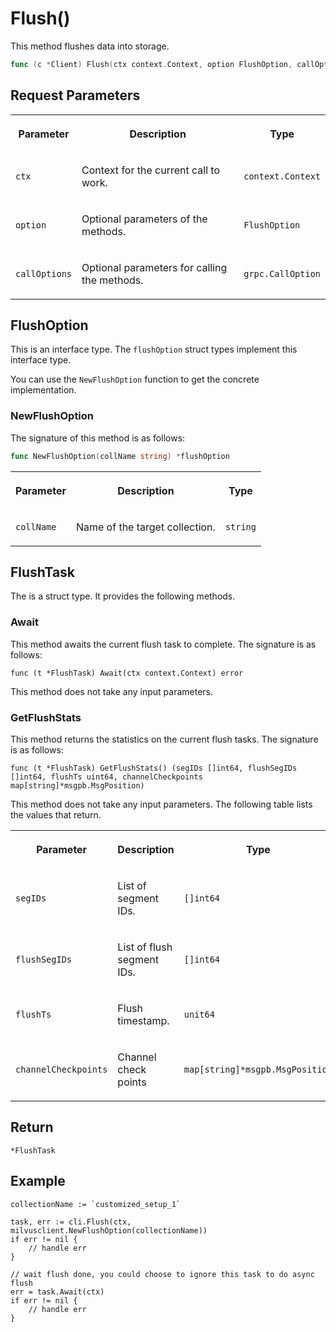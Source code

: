 # Flush()

This method flushes data into storage.

```go
func (c *Client) Flush(ctx context.Context, option FlushOption, callOptions ...grpc.CallOption) (*FlushTask, error)
```

## Request Parameters

<table>
   <tr>
     <th><p>Parameter</p></th>
     <th><p>Description</p></th>
     <th><p>Type</p></th>
   </tr>
   <tr>
     <td><p><code>ctx</code></p></td>
     <td><p>Context for the current call to work.</p></td>
     <td><p><code>context.Context</code></p></td>
   </tr>
   <tr>
     <td><p><code>option</code></p></td>
     <td><p>Optional parameters of the methods.</p></td>
     <td><p><code>FlushOption</code></p></td>
   </tr>
   <tr>
     <td><p><code>callOptions</code></p></td>
     <td><p>Optional parameters for calling the methods.</p></td>
     <td><p><code>grpc.CallOption</code></p></td>
   </tr>
</table>

## FlushOption

This is an interface type. The `flushOption` struct types implement this interface type. 

You can use the `NewFlushOption` function to get the concrete implementation.

### NewFlushOption

The signature of this method is as follows:

```go
func NewFlushOption(collName string) *flushOption
```

<table>
   <tr>
     <th><p>Parameter</p></th>
     <th><p>Description</p></th>
     <th><p>Type</p></th>
   </tr>
   <tr>
     <td><p><code>collName</code></p></td>
     <td><p>Name of the target collection.</p></td>
     <td><p><code>string</code></p></td>
   </tr>
</table>

## FlushTask

The is a struct type. It provides the following methods.

### Await

This method awaits the current flush task to complete. The signature is as follows:

```plaintext
func (t *FlushTask) Await(ctx context.Context) error
```

This method does not take any input parameters.

### GetFlushStats

This method returns the statistics on the current flush tasks. The signature is as follows:

```plaintext
func (t *FlushTask) GetFlushStats() (segIDs []int64, flushSegIDs []int64, flushTs uint64, channelCheckpoints map[string]*msgpb.MsgPosition)
```

This method does not take any input parameters. The following table lists the values that return.

<table>
   <tr>
     <th><p>Parameter</p></th>
     <th><p>Description</p></th>
     <th><p>Type</p></th>
   </tr>
   <tr>
     <td><p><code>segIDs</code></p></td>
     <td><p>List of segment IDs.</p></td>
     <td><p><code>[]int64</code></p></td>
   </tr>
   <tr>
     <td><p><code>flushSegIDs</code></p></td>
     <td><p>List of flush segment IDs.</p></td>
     <td><p><code>[]int64</code></p></td>
   </tr>
   <tr>
     <td><p><code>flushTs</code></p></td>
     <td><p>Flush timestamp.</p></td>
     <td><p><code>unit64</code></p></td>
   </tr>
   <tr>
     <td><p><code>channelCheckpoints</code></p></td>
     <td><p>Channel check points</p></td>
     <td><p><code>map[string]*msgpb.MsgPosition</code></p></td>
   </tr>
</table>

## Return

`*FlushTask`

## Example

```plaintext
collectionName := `customized_setup_1`

task, err := cli.Flush(ctx, milvusclient.NewFlushOption(collectionName))
if err != nil {
    // handle err
}

// wait flush done, you could choose to ignore this task to do async flush
err = task.Await(ctx)
if err != nil {
    // handle err
}
```

